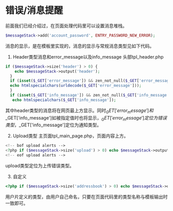 # 错误/消息提醒

前面我们已经介绍过，在页面处理代码里可以设置消息堆栈。

```php
$messageStack->add('account_password', ENTRY_PASSWORD_NEW_ERROR);
```

消息的显示，是在模板里实现的，消息的显示与常规消息类型见如下代码。

1. Header类型消息和error_message以及info_message
头部tpl_header.php

```php
if ($messageStack->size('header') > 0) {
    echo $messageStack->output('header');
  }
  if (isset($_GET['error_message']) && zen_not_null($_GET['error_message'])) {
  echo htmlspecialchars(urldecode($_GET['error_message']));
  }
  if (isset($_GET['info_message']) && zen_not_null($_GET['info_message'])) {
   echo htmlspecialchars($_GET['info_message']);
```

其中header类型的消息将在网页最上方显示。同时$_GET['error_message']和$_GET['info_message']如被指定值时也将显示，$_GET['error_message']定位为错误类型，$_GET['info_message']定位为通知类型。

2. Upload类型
主页面tpl_main_page.php，页面内容上方。

```php
<!-- bof upload alerts -->
<?php if ($messageStack->size('upload') > 0) echo $messageStack->output('upload'); ?>
<!-- eof upload alerts -->
```

upload类型定位为上传错误类型。

3. 自定义

```php
<?php if ($messageStack->size('addressbook') > 0) echo $messageStack->output('addressbook'); ?> 
```

用户片定义的类型，由用户自己命名，只要在页面代码里的类型名称与模板输出时一致即可。

